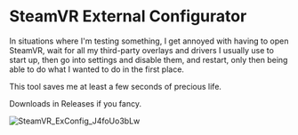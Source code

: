 # SteamVR External Configurator

In situations where I'm testing something, I get annoyed with having to open SteamVR, wait for all my third-party overlays and drivers I usually use to start up, then go into settings and disable them, and restart, only then being able to do what I wanted to do in the first place.

This tool saves me at least a few seconds of precious life.

Downloads in Releases if you fancy.

![SteamVR_ExConfig_J4foUo3bLw](https://github.com/MuffinTastic/steamvr-exconfig/assets/10884425/6762eea5-6f08-4b39-a348-171d948ea3fa)
